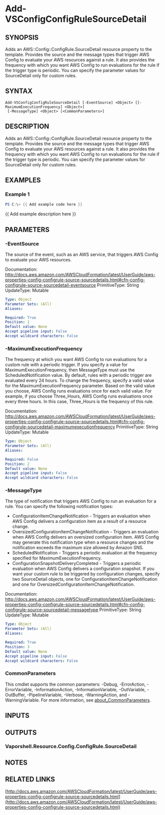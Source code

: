 # Add-VSConfigConfigRuleSourceDetail

## SYNOPSIS
Adds an AWS::Config::ConfigRule.SourceDetail resource property to the template.
Provides the source and the message types that trigger AWS Config to evaluate your AWS resources against a rule.
It also provides the frequency with which you want AWS Config to run evaluations for the rule if the trigger type is periodic.
You can specify the parameter values for SourceDetail only for custom rules.

## SYNTAX

```
Add-VSConfigConfigRuleSourceDetail [-EventSource] <Object> [[-MaximumExecutionFrequency] <Object>]
 [-MessageType] <Object> [<CommonParameters>]
```

## DESCRIPTION
Adds an AWS::Config::ConfigRule.SourceDetail resource property to the template.
Provides the source and the message types that trigger AWS Config to evaluate your AWS resources against a rule.
It also provides the frequency with which you want AWS Config to run evaluations for the rule if the trigger type is periodic.
You can specify the parameter values for SourceDetail only for custom rules.

## EXAMPLES

### Example 1
```powershell
PS C:\> {{ Add example code here }}
```

{{ Add example description here }}

## PARAMETERS

### -EventSource
The source of the event, such as an AWS service, that triggers AWS Config to evaluate your AWS resources.

Documentation: http://docs.aws.amazon.com/AWSCloudFormation/latest/UserGuide/aws-properties-config-configrule-source-sourcedetails.html#cfn-config-configrule-source-sourcedetail-eventsource
PrimitiveType: String
UpdateType: Mutable

```yaml
Type: Object
Parameter Sets: (All)
Aliases:

Required: True
Position: 1
Default value: None
Accept pipeline input: False
Accept wildcard characters: False
```

### -MaximumExecutionFrequency
The frequency at which you want AWS Config to run evaluations for a custom rule with a periodic trigger.
If you specify a value for MaximumExecutionFrequency, then MessageType must use the ScheduledNotification value.
By default, rules with a periodic trigger are evaluated every 24 hours.
To change the frequency, specify a valid value for the MaximumExecutionFrequency parameter.
Based on the valid value you choose, AWS Config runs evaluations once for each valid value.
For example, if you choose Three_Hours, AWS Config runs evaluations once every three hours.
In this case, Three_Hours is the frequency of this rule.

Documentation: http://docs.aws.amazon.com/AWSCloudFormation/latest/UserGuide/aws-properties-config-configrule-source-sourcedetails.html#cfn-config-configrule-sourcedetail-maximumexecutionfrequency
PrimitiveType: String
UpdateType: Mutable

```yaml
Type: Object
Parameter Sets: (All)
Aliases:

Required: False
Position: 2
Default value: None
Accept pipeline input: False
Accept wildcard characters: False
```

### -MessageType
The type of notification that triggers AWS Config to run an evaluation for a rule.
You can specify the following notification types:
+  ConfigurationItemChangeNotification - Triggers an evaluation when AWS Config delivers a configuration item as a result of a resource change.
+  OversizedConfigurationItemChangeNotification - Triggers an evaluation when AWS Config delivers an oversized configuration item.
AWS Config may generate this notification type when a resource changes and the notification exceeds the maximum size allowed by Amazon SNS.
+  ScheduledNotification - Triggers a periodic evaluation at the frequency specified for MaximumExecutionFrequency.
+  ConfigurationSnapshotDeliveryCompleted - Triggers a periodic evaluation when AWS Config delivers a configuration snapshot.
If you want your custom rule to be triggered by configuration changes, specify two SourceDetail objects, one for ConfigurationItemChangeNotification and one for OversizedConfigurationItemChangeNotification.

Documentation: http://docs.aws.amazon.com/AWSCloudFormation/latest/UserGuide/aws-properties-config-configrule-source-sourcedetails.html#cfn-config-configrule-source-sourcedetail-messagetype
PrimitiveType: String
UpdateType: Mutable

```yaml
Type: Object
Parameter Sets: (All)
Aliases:

Required: True
Position: 3
Default value: None
Accept pipeline input: False
Accept wildcard characters: False
```

### CommonParameters
This cmdlet supports the common parameters: -Debug, -ErrorAction, -ErrorVariable, -InformationAction, -InformationVariable, -OutVariable, -OutBuffer, -PipelineVariable, -Verbose, -WarningAction, and -WarningVariable. For more information, see [about_CommonParameters](http://go.microsoft.com/fwlink/?LinkID=113216).

## INPUTS

## OUTPUTS

### Vaporshell.Resource.Config.ConfigRule.SourceDetail
## NOTES

## RELATED LINKS

[http://docs.aws.amazon.com/AWSCloudFormation/latest/UserGuide/aws-properties-config-configrule-source-sourcedetails.html](http://docs.aws.amazon.com/AWSCloudFormation/latest/UserGuide/aws-properties-config-configrule-source-sourcedetails.html)

